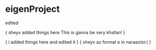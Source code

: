 # eigenProject
edited

{
sheyx added things here
This is ganna be very khafan!
}

{
i added things here and edited it
}
{
sheyx az format e in naraazist:(
}
